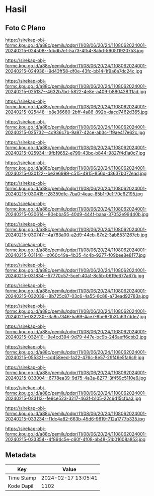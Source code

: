 # Hasil

## Foto C Plano

https://sirekap-obj-formc.kpu.go.id/a88c/pemilu/pdpr/11/08/06/20/24/1108062024001-20240215-024508--fdbdb7ef-5a73-4f54-8a5d-5905f1920753.jpg

https://sirekap-obj-formc.kpu.go.id/a88c/pemilu/pdpr/11/08/06/20/24/1108062024001-20240215-024936--9d43ff58-df0e-43fc-bb14-1f9a6a7dc24c.jpg

https://sirekap-obj-formc.kpu.go.id/a88c/pemilu/pdpr/11/08/06/20/24/1108062024001-20240215-025137--4632b7bd-5822-4e8e-a409-b880428ff1ad.jpg

https://sirekap-obj-formc.kpu.go.id/a88c/pemilu/pdpr/11/08/06/20/24/1108062024001-20240215-025448--b8e36680-2bff-4a86-892b-dacd7462d365.jpg

https://sirekap-obj-formc.kpu.go.id/a88c/pemilu/pdpr/11/08/06/20/24/1108062024001-20240215-025732--4c936c7b-9a97-42ce-ab3c-1f9ae417e62c.jpg

https://sirekap-obj-formc.kpu.go.id/a88c/pemilu/pdpr/11/08/06/20/24/1108062024001-20240215-025934--9fb19652-e799-43bc-b844-9827f4d1a0c7.jpg

https://sirekap-obj-formc.kpu.go.id/a88c/pemilu/pdpr/11/08/06/20/24/1108062024001-20240215-030122--be3e6999-c515-4915-856d-d3637b077ead.jpg

https://sirekap-obj-formc.kpu.go.id/a88c/pemilu/pdpr/11/08/06/20/24/1108062024001-20240215-030415--28359dfe-7ba0-4eae-85b1-9e1f70c62195.jpg

https://sirekap-obj-formc.kpu.go.id/a88c/pemilu/pdpr/11/08/06/20/24/1108062024001-20240215-030614--80ebba55-40d9-444f-baaa-37052e99440b.jpg

https://sirekap-obj-formc.kpu.go.id/a88c/pemilu/pdpr/11/08/06/20/24/1108062024001-20240215-030747--4a783a00-a2d9-44cb-87e2-3ab8531267eb.jpg

https://sirekap-obj-formc.kpu.go.id/a88c/pemilu/pdpr/11/08/06/20/24/1108062024001-20240215-031148--c060c49a-4b35-4c4b-9277-f09bee8e8177.jpg

https://sirekap-obj-formc.kpu.go.id/a88c/pemilu/pdpr/11/08/06/20/24/1108062024001-20240215-031834--57770c57-5cef-40a1-8c5b-0619c677a67b.jpg

https://sirekap-obj-formc.kpu.go.id/a88c/pemilu/pdpr/11/08/06/20/24/1108062024001-20240215-032039--8b725c87-03c6-4a55-8c88-a73ead92783a.jpg

https://sirekap-obj-formc.kpu.go.id/a88c/pemilu/pdpr/11/08/06/20/24/1108062024001-20240215-032230--3a8c7346-5a69-4ae7-9be6-1b31a637dde7.jpg

https://sirekap-obj-formc.kpu.go.id/a88c/pemilu/pdpr/11/08/06/20/24/1108062024001-20240215-032410--9e4cd394-9d79-447e-bc9b-246aeff6cbb2.jpg

https://sirekap-obj-formc.kpu.go.id/a88c/pemilu/pdpr/11/08/06/20/24/1108062024001-20240215-055321--cd458eed-1a22-476c-8e57-29f46e5fa6c9.jpg

https://sirekap-obj-formc.kpu.go.id/a88c/pemilu/pdpr/11/08/06/20/24/1108062024001-20240215-033004--6778ea39-9d75-4a3a-8277-3f459c5110e6.jpg

https://sirekap-obj-formc.kpu.go.id/a88c/pemilu/pdpr/11/08/06/20/24/1108062024001-20240215-033113--fe9ce523-3217-463f-b105-22c6d15cfba3.jpg

https://sirekap-obj-formc.kpu.go.id/a88c/pemilu/pdpr/11/08/06/20/24/1108062024001-20240215-033234--f1dc4a82-663b-45d6-9819-712a1777b335.jpg

https://sirekap-obj-formc.kpu.go.id/a88c/pemilu/pdpr/11/08/06/20/24/1108062024001-20240215-033354--4f894c5e-c60f-4f08-ab48-51b01608a853.jpg


## Metadata

| Key        | Value               |
| ---------- | ------------------- |
| Time Stamp | 2024-02-17 13:05:41 |
| Kode Dapil | 1102                |



